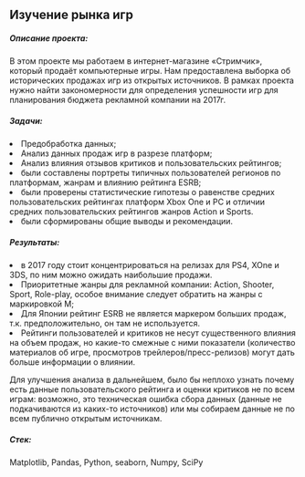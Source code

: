 <h2>Изучение рынка игр </h2>

<h5>Описание проекта:</h5> В этом проекте мы работаем в интернет-магазине «Стримчик», который продаёт компьютерные игры. Нам предоставлена выборка об исторических продажах игр из открытых источников. В рамках проекта нужно найти закономерности для определения успешности игр для планирования бюджета рекламной компании на 2017г.

<h5>Задачи:</h5>
<li>Предобработка данных;</li>
<li>Анализ данных продаж игр в разрезе платформ;</li>
<li>Анализ влияния отзывов критиков и пользовательских рейтингов;</li>
<li>были составлены портреты типичных пользователей регионов по платформам, жанрам и влиянию рейтинга ESRB;</li>
<li>были проверены статистические гипотезы о равенстве средних пользовательских рейтингах платформ Xbox One и PC и отличии средних пользовательских рейтингов жанров Action и Sports.</li>
<li>были сформированы общие выводы и рекомендации.</li>

<h5>Результаты:</h5>
<li> в 2017 году стоит концентрироваться на релизах для PS4, XOne и 3DS, по ним можно ожидать наибольшие продажи. </li> 
<li> Приоритетные жанры для рекламной компании: Action, Shooter, Sport, Role-play, особое внимание следует обратить на жанры с маркировкой М;</li> 
<li> Для Японии рейтинг ESRB не является маркером больших продаж, т.к. предположительно, он там не используется.</li> 
<li> Рейтинги пользователей и критиков не несут существенного влияния на объем продаж, но какие-то смежные с ними показатели (количество материалов об игре, просмотров трейлеров/пресс-релизов) могут дать больше информации о влиянии.</li> 


Для улучшения анализа в дальнейшем, было бы неплохо узнать почему есть данные пользовательского рейтинга и оценки критиков не по всем играм: возможно, это техническая ошибка сбора данных (данные не подкачиваются из каких-то источников) или мы собираем данные не по всем публично открытым источникам.



<h5>Стек: </h5> Matplotlib, Pandas, Python, seaborn, Numpy, SciPy
